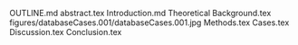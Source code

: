 OUTLINE.md
abstract.tex
Introduction.md
Theoretical Background.tex
figures/databaseCases.001/databaseCases.001.jpg
Methods.tex
Cases.tex
Discussion.tex
Conclusion.tex